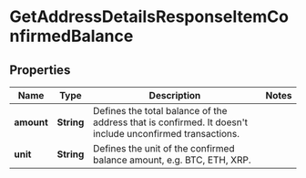 

# GetAddressDetailsResponseItemConfirmedBalance


## Properties

Name | Type | Description | Notes
------------ | ------------- | ------------- | -------------
**amount** | **String** | Defines the total balance of the address that is confirmed. It doesn&#39;t include unconfirmed transactions. | 
**unit** | **String** | Defines the unit of the confirmed balance amount, e.g. BTC, ETH, XRP. | 



